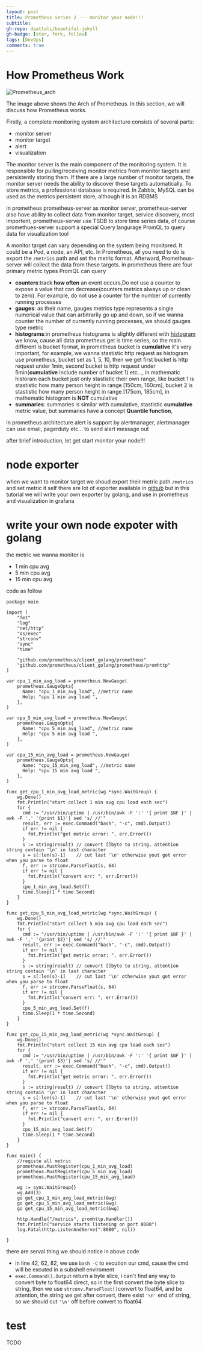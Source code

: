 ```yaml
---
layout: post
title: Prometheus Series 2 --- monitor your node!!!
subtitle: 
gh-repo: daattali/beautiful-jekyll
gh-badge: [star, fork, follow]
tags: [DevOps]
comments: true
---
```

# How Prometheus Work
![Prometheus_arch](https://honky-tonk.github.io/assets/img/architecture.png)

The image above shows the Arch of Prometheus. In this section, we will discuss how Prometheus works.

Firstly, a complete monitoring system architecture consists of several parts:
- monitor server
- monitor target
- alert
- visualization

The monitor server is the main component of the monitoring system. It is responsible for pulling/receiving monitor metrics from monitor targets and persistently storing them. If there are a large number of monitor targets, the monitor server needs the ability to discover these targets automatically. To store metrics, a professional database is required. In Zabbix, MySQL can be used as the metrics persistent store, although it is an RDBMS


in prometheus prometheus-server as monitor server, prometheus-server also have ability to collect data from monitor target, service discovery, most importent, prometheus-server use TSDB to store time series data, of course promethues-server support  a special Query langurage PromQL to query data for visualization tool

A monitor target can vary depending on the system being monitored. It could be a Pod, a node, an API, etc. In Prometheus, all you need to do is export the ```/metrics``` path and set the metric format. Afterward, Prometheus-server will collect the data from these targets. in prometheus there are four primary metric types PromQL can query
- **counters**:track **how often** an event occurs,Do not use a counter to expose a value that can decrease(counters metrics always up or clean to zero). For example, do not use a counter for the number of currently running processes
- **gauges**: as their name, gauges metrics type represents a single numerical value that can arbitrarily go up and down, so if we wanna counter the number of currently running processes, we should gauges type metric
- **histograms**:in prometheus histograms is slightly different with [histogram](https://en.wikipedia.org/wiki/Histogram) we know, cause all data prometheus get is time series, so the main different is bucket format, in prometheus bucket is **cumulative** it's very important, for example, we wanna stastistic http request as histogram use prometheus, bucket set as 1, 5, 10, then we get first bucket is http request under 1min, second bucket is http request under 5min(**cumulative** include number of bucket 1) etc..., in mathematic historam each bucket just only stastistic their own range, like bucket 1 is stastistic how many person height in range [150cm, 160cm], bucket 2 is stastistic how many person height in range [175cm, 185cm], in mathematic histogram is **NOT** cumulative 
- **summaries**: summaries is similar with cumulative, stastistic **cumulative** metric value, but summaries have a concept **Quantile function**, 


in prometheus architecture alert is support by alertmanager, alertmanager can use email, pagerduty etc... to send alert message out

after brief introduction, let get start monitor your node!!!


# node exporter
when we want to monitor target we shoud export their metric path ```/metrics``` and set metric it self there are lot of exporter available in [github](https://github.com/prometheus/node_exporter) but in this tutorial we will write your own exporter by golang, and use in prometheus and visualization in grafana

# write your own node expoter with golang
the metric we wanna monitor is 
- 1 min cpu avg
- 5 min cpu avg
- 15 min cpu avg

code as follow
```golang
package main

import (
    "fmt"
    "log"
    "net/http"
    "os/exec"
    "strconv"
    "sync"
    "time"

    "github.com/prometheus/client_golang/prometheus"
    "github.com/prometheus/client_golang/prometheus/promhttp"
)

var cpu_1_min_avg_load = prometheus.NewGauge(
    prometheus.GaugeOpts{
      Name: "cpu_1_min_avg_load", //metric name
      Help: "cpu 1 min avg load ",
    },
)

var cpu_5_min_avg_load = prometheus.NewGauge(
    prometheus.GaugeOpts{
      Name: "cpu_5_min_avg_load", //metric name
      Help: "cpu 5 min avg load ",
    },
)

var cpu_15_min_avg_load = prometheus.NewGauge(
    prometheus.GaugeOpts{
      Name: "cpu_15_min_avg_load", //metric name
      Help: "cpu 15 min avg load ",
    },
)

func get_cpu_1_min_avg_load_metric(wg *sync.WaitGroup) {
    wg.Done()
    fmt.Println("start collect 1 min avg cpu load each sec")
    for {
      cmd := "/usr/bin/uptime | /usr/bin/awk -F ':' '{ print $NF }' | awk -F ',' '{print $1}'| sed 's/ //'"
      result, err := exec.Command("bash", "-c", cmd).Output()
      if err != nil {
        fmt.Println("get metric error: ", err.Error())
      }
      s := string(result) // convert []byte to string, attention string contain '\n' in last character
      s = s[:len(s)-1]    // cut last '\n' otherwise yout got error when you parse to float
      f, err := strconv.ParseFloat(s, 64)
      if err != nil {
        fmt.Println("convert err: ", err.Error())
      }
      cpu_1_min_avg_load.Set(f)
      time.Sleep(1 * time.Second)
    }
}

func get_cpu_5_min_avg_load_metric(wg *sync.WaitGroup) {
    wg.Done()
    fmt.Println("start collect 5 min avg cpu load each sec")
    for {
      cmd := "/usr/bin/uptime | /usr/bin/awk -F ':' '{ print $NF }' | awk -F ',' '{print $2}'| sed 's/ //'"
      result, err := exec.Command("bash", "-c", cmd).Output()
      if err != nil {
        fmt.Println("get metric error: ", err.Error())
      }
      s := string(result) // convert []byte to string, attention string contain '\n' in last character
      s = s[:len(s)-1]    // cut last '\n' otherwise yout got error when you parse to float
      f, err := strconv.ParseFloat(s, 64)
      if err != nil {
        fmt.Println("convert err: ", err.Error())
      }
      cpu_5_min_avg_load.Set(f)
      time.Sleep(1 * time.Second)
    }
}

func get_cpu_15_min_avg_load_metric(wg *sync.WaitGroup) {
    wg.Done()
    fmt.Println("start collect 15 min avg cpu load each sec")
    for {
      cmd := "/usr/bin/uptime | /usr/bin/awk -F ':' '{ print $NF }' | awk -F ',' '{print $3}'| sed 's/ //'"
      result, err := exec.Command("bash", "-c", cmd).Output()
      if err != nil {
        fmt.Println("get metric error: ", err.Error())
      }
      s := string(result) // convert []byte to string, attention string contain '\n' in last character
      s = s[:len(s)-1]    // cut last '\n' otherwise yout got error when you parse to float
      f, err := strconv.ParseFloat(s, 64)
      if err != nil {
        fmt.Println("convert err: ", err.Error())
      }
      cpu_15_min_avg_load.Set(f)
      time.Sleep(1 * time.Second)
    }
}

func main() {
    //registe all metric
    prometheus.MustRegister(cpu_1_min_avg_load)
    prometheus.MustRegister(cpu_5_min_avg_load)
    prometheus.MustRegister(cpu_15_min_avg_load)

    wg := sync.WaitGroup{}
    wg.Add(3)
    go get_cpu_1_min_avg_load_metric(&wg)
    go get_cpu_5_min_avg_load_metric(&wg)
    go get_cpu_15_min_avg_load_metric(&wg)

    http.Handle("/metrics", promhttp.Handler())
    fmt.Println("service starts listening on port 8080")
    log.Fatal(http.ListenAndServe(":8080", nil))

}
```
there are serval thing we should notice in above code
- in line 42, 62, 82, we use ```bash -C``` to excution our cmd, cause the cmd will be excuted in a subshell enviroment
- ```exec.Command().Output``` return a byte slice, i can't find any way to convert byte to float64 direct, so in the first convert the byte slice to string, then we use ```strconv.ParseFloat()```convert to float64, and be  attention, the string we get after convert, there exist ```'\n'``` end of string, so we should cut ```'\n'``` off before convert to float64 
# test
TODO


